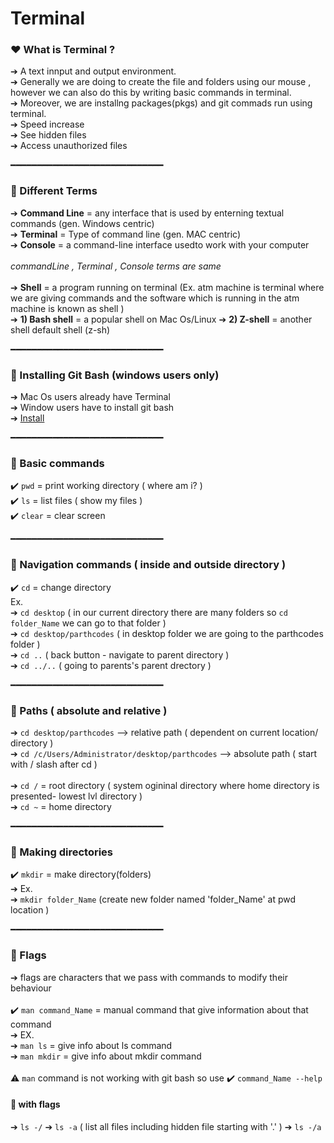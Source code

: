 # Terminal

### ❤️ What is Terminal ?
➔ A text innput and output environment. <br/>
➔ Generally we are doing to create the file and folders using our mouse , however we can also do this by writing basic commands in terminal.<br/>
➔ Moreover, we are installng packages(pkgs) and  git commads run using terminal.<br/>
➔ Speed increase <br/>
➔ See hidden files <br/>
➔ Access unauthorized files <br/>

━━━━━━━━━━━━━━━━━━━━━━━━━━━━━

### 💙 Different Terms
➔ **Command Line** = any interface that is used by enterning textual commands (gen. Windows centric)<br/>
➔ **Terminal** = Type of command line (gen. MAC centric)<br/>
➔ **Console** = a command-line interface usedto work with your computer<br/>
<br/>
*commandLine , Terminal , Console terms are same*
<br/>
<br/>
➔ **Shell** = a program running on terminal (Ex. atm machine is terminal where we are giving commands and the software which is running in the atm machine is known as shell ) <br/>
➔ **1) Bash shell** = a popular shell on Mac Os/Linux 
➔ **2) Z-shell** = another shell default shell (z-sh)

━━━━━━━━━━━━━━━━━━━━━━━━━━━━━

### 💜 Installing Git Bash (windows users only)
➔ Mac Os users already have Terminal <br/>
➔ Window users have to install git bash <br/>
➔ [Install](https://git-scm.com/)  <br/>

━━━━━━━━━━━━━━━━━━━━━━━━━━━━━

### 💚 Basic commands

✔️ `pwd` = print working directory ( where am i? )  <br/>
✔️ `ls` = list files ( show my files )  <br/>
✔️ `clear` = clear screen  <br/>

━━━━━━━━━━━━━━━━━━━━━━━━━━━━━

### 💚 Navigation commands ( inside and outside directory )

✔️ `cd` = change directory <br/>
Ex. <br/>
➔ `cd desktop` ( in our current directory there are many folders so `cd folder_Name` we can go to that folder ) <br/>
➔ `cd desktop/parthcodes` ( in desktop folder we are going to the parthcodes folder ) <br/>
➔ `cd ..` ( back button - navigate to parent directory ) <br/>
➔ `cd ../..` ( going to parents's parent drectory ) <br/>

━━━━━━━━━━━━━━━━━━━━━━━━━━━━━

### 💚 Paths ( absolute and relative )

➔ `cd desktop/parthcodes` --> relative path ( dependent on current location/ directory )  <br/>
➔ `cd /c/Users/Administrator/desktop/parthcodes` --> absolute path  ( start with / slash after cd )   <br/>
 <br/>
➔ `cd /` = root directory ( system ogininal directory where home directory is presented- lowest lvl directory ) <br/>
➔ `cd ~` = home directory <br/>

━━━━━━━━━━━━━━━━━━━━━━━━━━━━━

### 💛 Making directories

✔️ `mkdir` = make directory(folders) <br/>
➔ Ex. <br/>
➔ `mkdir folder_Name` (create new folder named 'folder_Name' at pwd location ) <br/>

━━━━━━━━━━━━━━━━━━━━━━━━━━━━━

### 💙 Flags
➔ flags are characters that we pass with commands to modify their behaviour <br/>
<br/>
✔️ `man command_Name` = manual command that give information about that command <br/>
➔ EX. <br/>
➔ `man ls` = give info about ls command <br/>
➔ `man mkdir` = give info about mkdir command <br/>
<br/>
⚠️ `man` command is not working with git bash so use ✔️ `command_Name --help` 

#### 🚩 with flags
➔ `ls -/`
➔ `ls -a` ( list all files including hidden file starting with '.' )
➔ `ls -/a`
